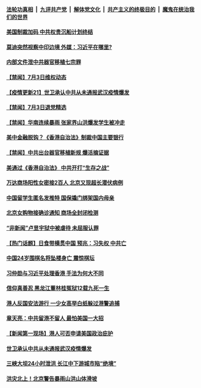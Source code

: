 

####  [法轮功真相](../../../../basic/blob/master/README.md?t=07041102) &nbsp;|&nbsp; [九评共产党](../../../../9ping.md/blob/master/README.md?t=07041102) &nbsp;|&nbsp; [解体党文化](../../../../jtdwh.md/blob/master/README.md?t=07041102)  &nbsp;|&nbsp; [共产主义的终极目的](../../../../gczydzjmd.md/blob/master/README.md?t=07041102) &nbsp;|&nbsp; [魔鬼在统治我们的世界](../../../../mgztzwmdsj.md/blob/master/README.md?t=07041102) 

#### [美国制裁加码 中共权贵沉船计划终结](../pages/prog204/a102885656.md?t=07041102) 

#### [莫迪突然视察中印边境 外媒：习近平在哪里?](../pages/prog204/a102885611.md?t=07041102) 

#### [内部文件泄中共器官移植七宗罪](../pages/prog204/a102885616.md?t=07041102) 



#### [【禁闻】7月3日维权动态](../pages/prog204/a102885580.md?t=07041102) 

#### [【疫情更新21】世卫承认中共从未通报武汉疫情爆发](../pages/prog204/a102881681.md?t=07041102) 


#### [【禁闻】7月3日退党精选](../pages/prog204/a102885534.md?t=07041102) 

#### [【禁闻】华南连续暴雨 张家界山洪爆发学生被冲走](../pages/prog204/a102885492.md?t=07041102) 

#### [美中金融脱钩？《香港自治法》制裁中国主要银行](../pages/prog204/a102885424.md?t=07041102) 

#### [【禁闻】中共出台器官移植新规 爆活摘证据](../pages/prog204/a102885449.md?t=07041102) 

#### [美通过《香港自治法》 中共开打“生存之战”](../pages/prog204/a102885388.md?t=07041102) 

#### [万达商场阳性女密接2百人 北京又现超长潜伏病例](../pages/prog204/a102885376.md?t=07041102) 

#### [中国留学生匿名发推特 国保撬门绑架国内母亲](../pages/prog204/a102885262.md?t=07041102) 

#### [北京女购物接确诊通知 商场全封闭检测](../pages/prog204/a102885187.md?t=07041102) 



#### [“非新闻”卢昱宇狱中被虐待 未屈服认罪](../pages/prog204/a102885138.md?t=07041102) 

#### [【热门话题】日食带横贯中国 预兆：习失权 中共亡](../pages/prog204/a102885121.md?t=07041102) 

#### [中国24岁围棋名将坠楼身亡 震惊棋坛](../pages/prog204/a102885065.md?t=07041102) 

#### [习仲勋与习近平处理香港 手法为何大不同](../pages/prog204/a102885066.md?t=07041102) 

#### [信仰真善忍 黑龙江董林桂冤狱12载九死一生](../pages/prog204/a102885038.md?t=07041102) 

#### [港人反国安法游行 一少女高举白纸躲过港警追捕](../pages/prog204/a102885005.md?t=07041102) 

#### [章天亮：中共留港不留人 最怕美国一大招](../pages/prog204/a102884985.md?t=07041102) 

#### [【新闻第一现场】港人可否申请美国政治庇护](../pages/prog204/a102884980.md?t=07041102) 

#### [世卫承认中共从未通报武汉疫情爆发](../pages/prog204/a102884898.md?t=07041102) 

#### [三峡大坝24小时泄洪 长江中下游城市陷“绝境”](../pages/prog204/a102884882.md?t=07041102) 

#### [洪灾北上！北京警告暴雨山洪山体滑坡](../pages/prog204/a102884853.md?t=07041102) 


